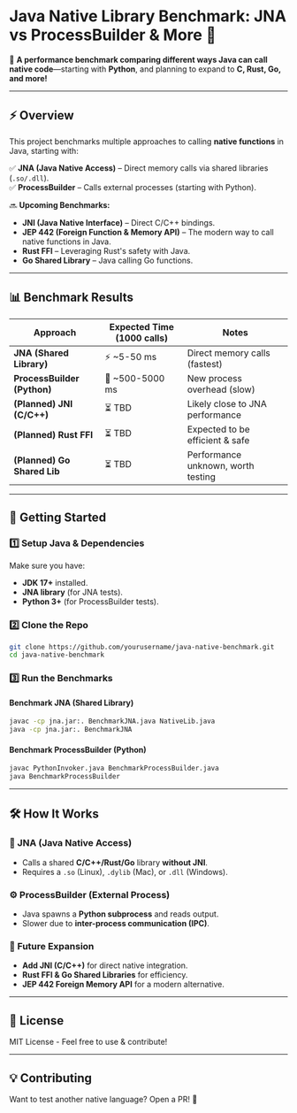 # **Java Native Library Benchmark: JNA vs ProcessBuilder & More** 🚀  

📌 **A performance benchmark comparing different ways Java can call native code**—starting with **Python**, and planning to expand to **C, Rust, Go, and more!**  

---

## **⚡ Overview**  

This project benchmarks multiple approaches to calling **native functions** in Java, starting with:  

✅ **JNA (Java Native Access)** – Direct memory calls via shared libraries (`.so/.dll`).  
✅ **ProcessBuilder** – Calls external processes (starting with Python).  

🔜 **Upcoming Benchmarks:**  
- **JNI (Java Native Interface)** – Direct C/C++ bindings.  
- **JEP 442 (Foreign Function & Memory API)** – The modern way to call native functions in Java.  
- **Rust FFI** – Leveraging Rust's safety with Java.  
- **Go Shared Library** – Java calling Go functions.  

---

## **📊 Benchmark Results**  

| Approach          | Expected Time (1000 calls) | Notes |  
|------------------|-------------------------|---------------------------|  
| **JNA (Shared Library)** | ⚡ ~5-50 ms | Direct memory calls (fastest) |  
| **ProcessBuilder (Python)** | 🐢 ~500-5000 ms | New process overhead (slow) |  
| **(Planned) JNI (C/C++)** | ⏳ TBD | Likely close to JNA performance |  
| **(Planned) Rust FFI** | ⏳ TBD | Expected to be efficient & safe |  
| **(Planned) Go Shared Lib** | ⏳ TBD | Performance unknown, worth testing |  

---

## **🚀 Getting Started**  

### **1️⃣ Setup Java & Dependencies**  
Make sure you have:  
- **JDK 17+** installed.  
- **JNA library** (for JNA tests).  
- **Python 3+** (for ProcessBuilder tests).  

### **2️⃣ Clone the Repo**  
```sh  
git clone https://github.com/yourusername/java-native-benchmark.git  
cd java-native-benchmark  
```

### **3️⃣ Run the Benchmarks**  

#### **Benchmark JNA (Shared Library)**  
```sh  
javac -cp jna.jar:. BenchmarkJNA.java NativeLib.java  
java -cp jna.jar:. BenchmarkJNA  
```

#### **Benchmark ProcessBuilder (Python)**  
```sh  
javac PythonInvoker.java BenchmarkProcessBuilder.java  
java BenchmarkProcessBuilder  
```

---

## **🛠️ How It Works**  

### **🧩 JNA (Java Native Access)**  
- Calls a shared **C/C++/Rust/Go** library **without JNI**.  
- Requires a `.so` (Linux), `.dylib` (Mac), or `.dll` (Windows).  

### **⚙️ ProcessBuilder (External Process)**  
- Java spawns a **Python subprocess** and reads output.  
- Slower due to **inter-process communication (IPC)**.  

### **🔬 Future Expansion**  
- **Add JNI (C/C++)** for direct native integration.  
- **Rust FFI & Go Shared Libraries** for efficiency.  
- **JEP 442 Foreign Memory API** for a modern alternative.  

---

## **📜 License**  
MIT License - Feel free to use & contribute!  

---

## **💡 Contributing**  
Want to test another native language? Open a PR! 🚀  
